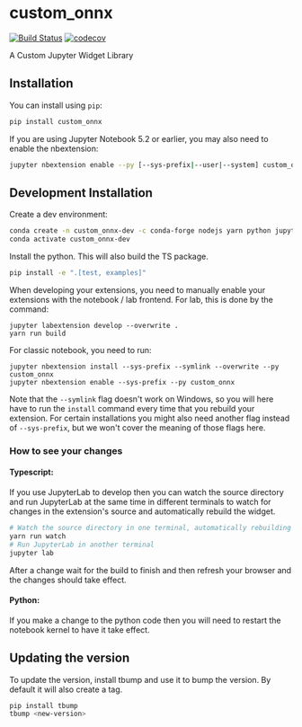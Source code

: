 
# custom_onnx

[![Build Status](https://travis-ci.org/myorg/custom_onnx.svg?branch=master)](https://travis-ci.org/myorg/custom_onnx)
[![codecov](https://codecov.io/gh/myorg/custom_onnx/branch/master/graph/badge.svg)](https://codecov.io/gh/myorg/custom_onnx)


A Custom Jupyter Widget Library

## Installation

You can install using `pip`:

```bash
pip install custom_onnx
```

If you are using Jupyter Notebook 5.2 or earlier, you may also need to enable
the nbextension:
```bash
jupyter nbextension enable --py [--sys-prefix|--user|--system] custom_onnx
```

## Development Installation

Create a dev environment:
```bash
conda create -n custom_onnx-dev -c conda-forge nodejs yarn python jupyterlab
conda activate custom_onnx-dev
```

Install the python. This will also build the TS package.
```bash
pip install -e ".[test, examples]"
```

When developing your extensions, you need to manually enable your extensions with the
notebook / lab frontend. For lab, this is done by the command:

```
jupyter labextension develop --overwrite .
yarn run build
```

For classic notebook, you need to run:

```
jupyter nbextension install --sys-prefix --symlink --overwrite --py custom_onnx
jupyter nbextension enable --sys-prefix --py custom_onnx
```

Note that the `--symlink` flag doesn't work on Windows, so you will here have to run
the `install` command every time that you rebuild your extension. For certain installations
you might also need another flag instead of `--sys-prefix`, but we won't cover the meaning
of those flags here.

### How to see your changes
#### Typescript:
If you use JupyterLab to develop then you can watch the source directory and run JupyterLab at the same time in different
terminals to watch for changes in the extension's source and automatically rebuild the widget.

```bash
# Watch the source directory in one terminal, automatically rebuilding when needed
yarn run watch
# Run JupyterLab in another terminal
jupyter lab
```

After a change wait for the build to finish and then refresh your browser and the changes should take effect.

#### Python:
If you make a change to the python code then you will need to restart the notebook kernel to have it take effect.

## Updating the version

To update the version, install tbump and use it to bump the version.
By default it will also create a tag.

```bash
pip install tbump
tbump <new-version>
```

